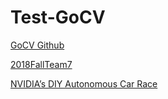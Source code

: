 # Test-GoCV


[GoCV Github ](https://github.com/hybridgroup/gocv)


[2018FallTeam7](https://guitar.ucsd.edu/maeece148/index.php/2018FallTeam7)



[NVIDIA’s DIY Autonomous Car Race](https://developer.nvidia.com/embedded/diy-ai-race)

